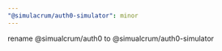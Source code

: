 ```yaml
---
"@simulacrum/auth0-simulator": minor
---
```

rename @simualcrum/auth0 to @simualcrum/auth0-simulator